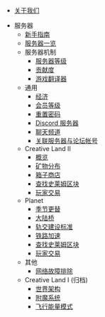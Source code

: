 * [关于我们](docs/server/about.md)
- 服务器
  * [新手指南](docs/server/guides-new.md)
  * [服务器一览](docs/server/servers.md)
  - 服务器机制
    * [服务器等级](docs/server/mechanisms/level.md)
    * [贡献度](docs/server/mechanisms/contributions.md)
    * [游戏翻译器](docs/server/mechanisms/translator.md)
  - 通用
    * [经济](docs/server/economy.md)
    * [会员等级](docs/server/rank.md)
    * [重置密码](docs/server/resetpass.md)
    * [Discord 服务器](docs/server/discord.md)
    * [聊天频道](docs/server/channel.md)
    * [关联服务器与论坛帐号](docs/server/link.md)
  - Creative Land II
    * [概览](docs/server/cl02/introduction.md)
    * [矿物分布](docs/server/cl02/mineral-distributions.md)
    * [箱子商店](docs/server/cl02/chest-store.md)
    * [查找史莱姆区块](docs/server/cl02/slimechunk-view-cl02.md)
    * [玩家交易](docs/server/cl02/trade-cl02.md)
  - Planet
    * [季节更替](docs/server/pl01/seasons.md)
    * [大陆桥](docs/server/pl01/continent-bridge.md)
    * [轨交建设标准](docs/server/pl01/railway-standards.md)
    * [铁路加速](docs/server/pl01/speedmine.md)
    * [查找史莱姆区块](docs/server/pl01/slimechunk-view-pl01.md)
    * [玩家交易](docs/server/pl01/trade-pl01.md)
  - 其他
    * [网络故障排除](docs/server/network-troubleshoot.md)
  - Creative Land I (归档)
    * [世界架构](docs/server/archived/cl01/cl_world_structure.md)
    * [附魔系统](docs/server/archived/cl01/enchant.md)
    * [飞行能量模式](docs/server/archived/cl01/flyc.md)  
